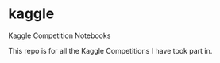 # kaggle
Kaggle Competition Notebooks

This repo is for all the Kaggle Competitions I have took part in.
